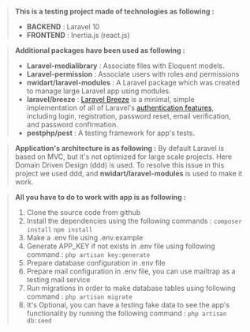 


> **This is a testing project made of technologies as following :**
> - **BACKEND** : Laravel 10
> - **FRONTEND** : Inertia.js (react.js)

> **Additional packages have been used as following :**
> - **Laravel-medialibrary** : Associate files with Eloquent models.
> - **Laravel-permission** : Associate users with roles and permissions
> - **nwidart/laravel-modules** : A Laravel package which was created to manage large Laravel app using modules. 
> - **laravel/breeze** : [Laravel Breeze](https://github.com/laravel/breeze) is a minimal, simple implementation of all of Laravel's [authentication features](https://laravel.com/docs/10.x/authentication), including login, registration, password reset, email verification, and password confirmation.
> - **pestphp/pest** : A testing framework for app's tests.

 > **Application's architecture is as following :**
 > By default Laravel is based on MVC, but it's not optimized for large scale projects. Here Domain Driven Design (ddd) is used.
 > To resolve this issue in this project we used ddd, and **nwidart/laravel-modules** is used to make it work.

> **All you have to do to work with app is as following :**
>  1. Clone the source code from github
>  2. Install the dependencies using the following commands :
>  `composer install`
>  `npm install`
>  3. Make a .env file using .env.example
>  4. Generate APP_KEY if not exists in .env file using following command :
>  `php artisan key:generate` 
>  5. Prepare database configuration in .env file  
> 6. Prepare mail configuration in .env file, you can use mailtrap as a testing mail service
> 7. Run migrations in order to make database tables using following command : 
> `php artisan migrate`
> 8. It's Optional, you can have a testing fake data  to see the app's functionality by running the following command :
> `php artisan db:seed`


